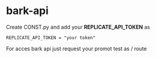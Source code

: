 # bark-api

Create CONST.py and add your **REPLICATE_API_TOKEN** as


```
REPLICATE_API_TOKEN = "your token"
```

For acces bark api just request your promot test as / route
